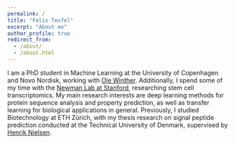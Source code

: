 ```yaml
---
permalink: /
title: "Felix Teufel"
excerpt: "About me"
author_profile: true
redirect_from: 
  - /about/
  - /about.html
---
```


I am a PhD student in Machine Learning at the University of Copenhagen and Novo Nordisk, working with [Ole Winther](https://olewinther.github.io/). Additionally, I  spend some of my time with the [Newman Lab at Stanford](https://anlab.stanford.edu/), researching stem cell transcriptomics. My main research interests are deep learning methods for protein sequence analysis and property prediction, as well as transfer learning for biological applications in general. Previously, I studied Biotechnology at ETH Zürich, with my thesis research on signal peptide prediction conducted at the Technical University of Denmark, supervised by [Henrik Nielsen](https://www.healthtech.dtu.dk/english/Research/Research-Sections/Section-Bioinformatics/Group-Protein-Sorting). 
